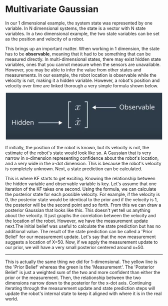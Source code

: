 # Multivariate Gaussian

In our 1 dimensional example, the system state was represented by one variable. In N dimensional systems, the state is a vector with N state variables. In a two dimensional example, the two state variables can be set as the position and velocity of a robot. 

This brings up an important matter. When working in 1 dimension, the state has to be **observable**, meaning that it had to be something that can be measured directly. In multi-dimensional states, there may exist hidden state variables, ones that you cannot measure when the sensors are unavailable. However, you may be able to infer the value from other states and measurements. In our example, the robot location is observable while the velocity is not, making it a hidden variable. However, a robot's position and velocity over time are linked thorough a very simple formula shown below.

<p align="center">
  <img width="500"src="../resources/m_g_5.JPG">
</p>

If initially, the position of the robot is known, but its velocity is not, the estimate of the robot's state would look like so. A Gaussian that is very narrow in x-dimension representing confidence about the robot's location, and a very wide in the x-dot dimension. This is because the robot's velocity is completely unknown. Next, a state prediction can be calculated. 

This is where KF starts to get exciting. Knowing the relationship between the hidden variable and observable variable is key. Let's assume that one iteration of the KF takes one second. Using the formula, we can calculate the posterior state for each possible velocity. For example, if the velocity is 0, the posterior state would be identical to the prior and if the velocity is 1, the posterior will be the second point and so forth. From this we can draw a posterior Gaussian that looks like this. This doesn't yet tell us anything about the velocity. It just graphs the correlation between the velocity and the location of the robot. However, we have the measurement update next.The initial belief was useful to calculate the state prediction but has no additional value. The result of the state prediction can be called a 'Prior Belief' for our measurement update. Let's say that the new measurement suggests a location of X=50. Now, if we apply the measurement update to our prior, we will have a very small posterior centered around x=50.





--- 

This is actually the same thing we did for 1-dimensional. The yellow line is the 'Prior Belief' whereas the green is the 'Measurement'. The 'Posterior Belief' is just a weighted sum of the two and more confident than either the prior or the measurement. Then, the relationship between the two dimensions narrow down to the posterior for the x-dot axis. Continuing iterating through the measurement update and state prediction steps will update the robot's internal state to keep it aligned with where it is in the real world.